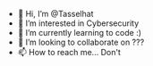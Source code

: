 - 👋 Hi, I’m @Tasselhat
- 👀 I’m interested in Cybersecurity
- 🌱 I’m currently learning to code :)
- 💞️ I’m looking to collaborate on ???
- 📫 How to reach me... Don't

<!---
Tasselhat/Tasselhat is a ✨ special ✨ repository because its `README.md` (this file) appears on your GitHub profile.
You can click the Preview link to take a look at your changes.
--->
